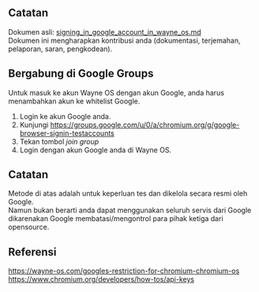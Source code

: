 ## Catatan
Dokumen asli: [signing_in_google_account_in_wayne_os.md](https://github.com/wayne-incorporated/wayne-os/blob/main/docs/en/how-to/signing_in_google_account_in_wayne_os.md)
<br>Dokumen ini mengharapkan kontribusi anda (dokumentasi, terjemahan, pelaporan, saran, pengkodean).

## Bergabung di Google Groups
Untuk masuk ke akun Wayne OS dengan akun Google, anda harus menambahkan akun ke whitelist Google.
1. Login ke akun Google anda.
2. Kunjungi https://groups.google.com/u/0/a/chromium.org/g/google-browser-signin-testaccounts
3. Tekan tombol _join group_
4. Login dengan akun Google anda di Wayne OS.

## Catatan
Metode di atas adalah untuk keperluan tes dan dikelola secara resmi oleh Google.
<br>
Namun bukan berarti anda dapat menggunakan seluruh servis dari Google dikarenakan Google membatasi/mengontrol para pihak ketiga dari opensource.
<br>

## Referensi
https://wayne-os.com/googles-restriction-for-chromium-chromium-os
<br>
https://www.chromium.org/developers/how-tos/api-keys
